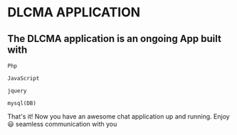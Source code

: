 # DLCMA APPLICATION

## The DLCMA application is an ongoing App built with 

 `Php` 
 
 `JavaScript` 
 
 `jquery`
 
 `mysql(DB)`

 

 


That's it! Now you have an awesome chat application up and running. Enjoy 😃 seamless communication with you




